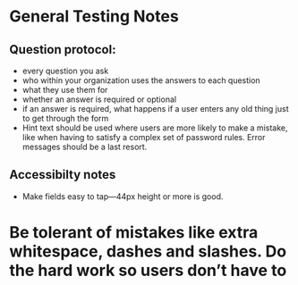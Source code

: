 # General Testing Notes

## Question protocol:
- every question you ask
- who within your organization uses the answers to each question
- what they use them for
- whether an answer is required or optional
- if an answer is required, what happens if a user enters any old thing just to get through the form
- Hint text should be used where users are more likely to make a mistake, like when having to satisfy a complex set of password rules. Error messages should be a last resort.

## Accessibilty notes

- Make fields easy to tap—44px height or more is good.

# Be tolerant of mistakes like extra whitespace, dashes and slashes. Do the hard work so users don’t have to
